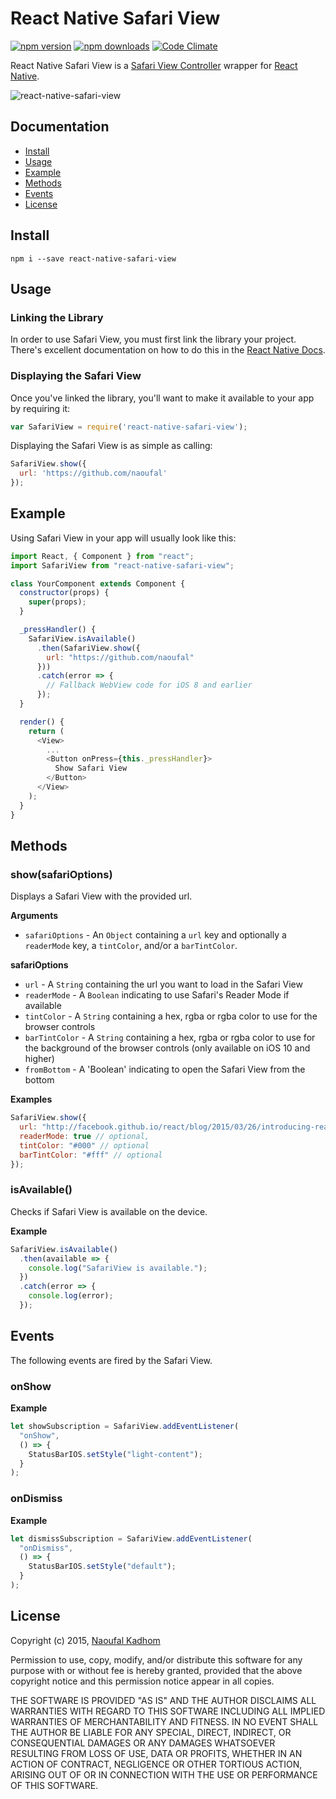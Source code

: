 # React Native Safari View

[![npm version](https://img.shields.io/npm/v/react-native-safari-view.svg?style=flat-square)](https://www.npmjs.com/package/react-native-safari-view)
[![npm downloads](https://img.shields.io/npm/dm/react-native-safari-view.svg?style=flat-square)](https://www.npmjs.com/package/react-native-safari-view)
[![Code Climate](https://img.shields.io/codeclimate/github/naoufal/react-native-safari-view.svg?style=flat-square)](https://codeclimate.com/github/naoufal/react-native-safari-view)

React Native Safari View is a [Safari View Controller](https://developer.apple.com/videos/wwdc/2015/?id=504) wrapper for [React Native](https://facebook.github.io/react-native/).

![react-native-safari-view](https://cloud.githubusercontent.com/assets/1627824/8345135/ed5f7fc4-1ab8-11e5-814a-a3e9df0ede06.gif)

## Documentation
- [Install](https://github.com/naoufal/react-native-safari-view#install)
- [Usage](https://github.com/naoufal/react-native-safari-view#usage)
- [Example](https://github.com/naoufal/react-native-safari-view#example)
- [Methods](https://github.com/naoufal/react-native-safari-view#methods)
- [Events](https://github.com/naoufal/react-native-safari-view#events)
- [License](https://github.com/naoufal/react-native-safari-view#license)

## Install
```shell
npm i --save react-native-safari-view
```

## Usage
### Linking the Library
In order to use Safari View, you must first link the library your project.  There's excellent documentation on how to do this in the [React Native Docs](https://facebook.github.io/react-native/docs/linking-libraries-ios.html#content).

### Displaying the Safari View
Once you've linked the library, you'll want to make it available to your app by requiring it:

```js
var SafariView = require('react-native-safari-view');
```

Displaying the Safari View is as simple as calling:
```js
SafariView.show({
  url: 'https://github.com/naoufal'
});
```

## Example
Using Safari View in your app will usually look like this:
```js
import React, { Component } from "react";
import SafariView from "react-native-safari-view";

class YourComponent extends Component {
  constructor(props) {
    super(props);
  }

  _pressHandler() {
    SafariView.isAvailable()
      .then(SafariView.show({
        url: "https://github.com/naoufal"
      }))
      .catch(error => {
        // Fallback WebView code for iOS 8 and earlier
      });
  }

  render() {
    return (
      <View>
        ...
        <Button onPress={this._pressHandler}>
          Show Safari View
        </Button>
      </View>
    );
  }
}
```

## Methods

### show(safariOptions)
Displays a Safari View with the provided url.

__Arguments__
- `safariOptions` - An `Object` containing a `url` key and optionally a `readerMode` key, a `tintColor`, and/or a `barTintColor`.

__safariOptions__
- `url` - A `String` containing the url you want to load in the Safari View
- `readerMode` - A `Boolean` indicating to use Safari's Reader Mode if available
- `tintColor` - A `String` containing a hex, rgba or rgba color to use for the browser controls
- `barTintColor` - A `String` containing a hex, rgba or rgba color to use for the background of the browser controls (only available on iOS 10 and higher)
- `fromBottom` - A 'Boolean' indicating to open the Safari View from the bottom

__Examples__
```js
SafariView.show({
  url: "http://facebook.github.io/react/blog/2015/03/26/introducing-react-native.html",
  readerMode: true // optional,
  tintColor: "#000" // optional
  barTintColor: "#fff" // optional
});
```

### isAvailable()
Checks if Safari View is available on the device.

__Example__
```js
SafariView.isAvailable()
  .then(available => {
    console.log("SafariView is available.");
  })
  .catch(error => {
    console.log(error);
  });
```

## Events
The following events are fired by the Safari View.

### onShow
__Example__
```js
let showSubscription = SafariView.addEventListener(
  "onShow",
  () => {
    StatusBarIOS.setStyle("light-content");
  }
);
```

### onDismiss
__Example__
```js
let dismissSubscription = SafariView.addEventListener(
  "onDismiss",
  () => {
    StatusBarIOS.setStyle("default");
  }
);
```

## License
Copyright (c) 2015, [Naoufal Kadhom](http://naoufal.com)

Permission to use, copy, modify, and/or distribute this software for any purpose with or without fee is hereby granted, provided that the above copyright notice and this permission notice appear in all copies.

THE SOFTWARE IS PROVIDED "AS IS" AND THE AUTHOR DISCLAIMS ALL WARRANTIES WITH REGARD TO THIS SOFTWARE INCLUDING ALL IMPLIED WARRANTIES OF MERCHANTABILITY AND FITNESS. IN NO EVENT SHALL THE AUTHOR BE LIABLE FOR ANY SPECIAL, DIRECT, INDIRECT, OR CONSEQUENTIAL DAMAGES OR ANY DAMAGES WHATSOEVER RESULTING FROM LOSS OF USE, DATA OR PROFITS, WHETHER IN AN ACTION OF CONTRACT, NEGLIGENCE OR OTHER TORTIOUS ACTION, ARISING OUT OF OR IN CONNECTION WITH THE USE OR PERFORMANCE OF THIS SOFTWARE.

